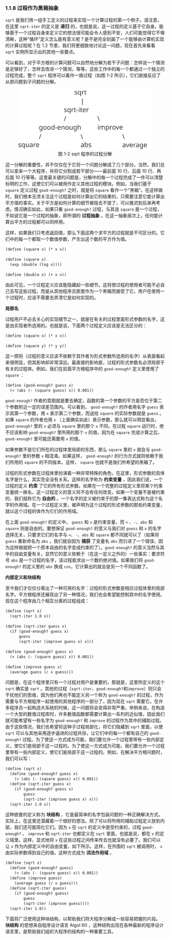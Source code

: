 ### 1.1.8 过程作为黑箱抽象

`sqrt` 是我们用一组手工定义的过程来实现一个计算过程的第一个例子。请注意，在这里 `sqrt-iter` 的定义是 **递归** 的，也就是说，这一过程的定义基于它自身。能够基于一个过程自身来定义它的想法很可能会令人感到不安，人们可能觉得它不够清晰，这种“循环”定义怎么能有意义呢？是不是完全刻画了一个能够由计算机实现的计算过程呢？在 1.2 节里，我们将更细致地讨论这一问题，现在首先来看看 `sqrt` 实例所显示出的其他一些要点。

可以看到，对于平方根的计算问题可以自然地分解为若干子问题：怎样说一个猜测是足够好了，怎样去改进一个猜测，等等。这些工作中的每一个都通过一个独立的过程完成，整个 `sqrt` 程序可以看作一族过程（如图 1-2 所示），它们直接反应了从原问题到子问题的分解。

<figure>
    <img src="./images/Fig1.2.std.svg">
    <figcaption style="text-align: center;">图 1-2 sqrt 程序的过程分解</figcaption>
</figure>

这一分解的重要性，并不仅仅在于它将一个问题分解成了几个部分。当然，我们总可以拿来一个大程序，并将它分割成若干部分——最前面 10 行、后面 10 行、再后面 10 行等等。这里最关键的问题是，分解中的每一个过程完成了一件可以清楚标明的工作，这使它们可以被用作定义其他过程的模块。例如，当我们基于 `square` 定义过程 `good-enough?` 之时，就是将 `square` 看作一个“黑箱”。在这样做时，我们根本无须关注这个过程是如何计算出它的结果的，只需要注意它能计算出平方值的事实。关于平方是如何计算的细节被隐去不提了，可以推迟到后来再考虑。情况确实如此，如果只看 `good-enough?` 过程，与其说 `square` 是一个过程，不如说它是一个过程的抽象，即所谓的 **过程抽象** 。在这一抽象层次上，任何能计算出平方的过程都可以同样用。

这样，如果我们只考虑返回值，那么下面这两个求平方的过程就是不可区分的。它们中的每一个都取一个数值参数，产生出这个数的平方作为值。

```
(define (square x) (* x x))

(define (square x)
  (exp (double (log x))))

(define (double x) (+ x x))
```

由此可见，一个过程定义应该能隐藏起一些细节。这将使过程的使用者可能不必自己去写这些过程，而是从其他程序员那里作为一个黑箱而接受了它。用户在使用一个过程时，应该不需要去弄清它是如何实现的。

**局部名**

过程用户不必去关心的实现细节之一，就是在有关的过程里面形式参数的名字，这是由实现者所选用的。也就是说，下面两个过程定义应该是无法区分的：

```
(define (square x) (* x x))

(define (square y) (* y y))
```

这一原则（过程的意义应该不依赖于其作者为形式参数所选用的名字）从表面看起来很明显，但其影响却非常深远。最直接的影响是，过程的形式参数名必须局部于有关的过程体。例如，我们在前面平方根程序中的 `good-enough?` 定义里使用了 `square` ：

```
(define (good-enough? guess x)
  (< (abs (- (square guess) x)) 0.001))
```

`good-enough?` 作者的意图就是要去确定，函数的第一个参数的平方是否位于第二个参数附近一定的误差范围内。可以看到， `good-enough?` 的作者用名字 `guess` 表示其第一个参数，用 `x` 表示第二个参数，而送给 `square` 的实际参数就是 `guess` 。如果 `square` 的作者也用 `x` （上面确实如此）表示参数，那么就可以明显看出， `good-enough?` 里的 `x` 必须与 `square` 里的那个 `x` 不同。在过程 `square` 运行时，绝不应该影响 `good-enough?` 里所用的那个 `x` 的值，因为在 `square` 完成计算之后， `good-enough?` 里可能还需要用 `x` 的值。

如果参数不是它们所在的过程体里局部的东西，那么 `square` 里的 `x` 就会与 `good-enough?` 里的参数 `x` 相混淆。如果这样， `good-enough?` 的行为方式就将依赖于我们所用的 `square` 的不同版本。这样， `square` 也就不是我们所希望的黑箱了。

过程的形式参数在过程体里扮演着一种非常特殊的角色，在这里，形式参数的具体名字是什么，其实完全没有关系。这样的名字称为 **约束变量** ，因此我们说，一个过程的定义 **约束** 了它的所有形式参数。如果在一个完整的过程定义里将某个约束变量统一换名，这一过程定义的意义将不会有任何改变。如果一个变量不是被约束的，我们就称它为 **自由的** 。一个名字的定义被约束于的那一集表达式称为这个名字的作用域。在一个过程定义里，被声明为这个过程的形式参数的那些约束变量，就以这个过程的体作为它们的作用域。

在上面 `good-enough?` 的定义中， `guess` 和 `x` 是约束变量，而 `<` 、`-`、`abs` 和 `square` 则是自由的。要想保证 `good-enough?` 的意义与我们对 `guess` 和 `x` 的名字选择无关，只要求它们的名字与 `<`、`-`、`abs` 和 `square` 都不同就可以了（如果将 `guess` 重新命名为 `abs` ，我们就会因为 **捕获** 了变量名 `abs` 而引进了一个错误，因为这样做就把一个原本自由的名字变成约束的了）。`good-enough?` 的意义当然与其中的自由变量有关，显然它的意义依赖于（在这一定义之外的）一些事实：要求符号 `abs` 是一个过程的名字，该过程能求出一个数的绝对值。如果我们将 `good-enough?` 的定义里的 `abs` 换成 `cos`，它计算出的就会是另一个不同函数了。

**内部定义和块结构**

至今我们才仅仅分离出了一种可用的名字：过程的形式参数是相应过程体里的局部名字。平方根程序还展现出了另一种情况，我们也会希望能控制其中的名字使用。现在这个程序由几个相互分离的过程组成：

```
(define (sqrt x)
  (sqrt-iter 1.0 x))

(define (sqrt-iter guess x)
  (if (good-enough? guess x)
      guess
      (sqrt-iter (improve guess x) x)))

(define (good-enough? guess x)
  (< (abs (- (square guess) x)) 0.001))

(define (improve guess x)
  (average guess (/ x guess)))
```

问题是，在这个程序里只有一个过程对用户是重要的，那就是，这里所定义的这个 `sqrt` 确实是 `sqrt` 。其他的过程（`sqrt-iter`、`good-enough?`和`improve`）则只会干扰他们的思维，因为他们再也不能定义另一个称为 `good-enough?` 的过程，作为需要与平方根程序一起使用的其他程序的一部分了，因为现在 `sqrt` 需要它。在许多程序员一起构造大系统的时候，这一问题将会变得非常严重。举例来说，在构造一个大型的数值过程库时，许多数值函数都需要计算出一系列的近似值，因此我们就可能希望有一些名字为 `good-enough?` 和 `improve` 的过程作为其中的辅助过程。由于这些情况，我们也希望将这种子过程局部化，将它们隐藏到 `sqrt` 里面，以使 `sqrt` 可以与其他采用逐步逼进的过程共存，让它们中的每一个都有自己的 `good-enough?` 过程。为了使这一方式成为可能，我们要允许一个过程里带有一些内部定义，使它们是局部于这一过程的。为了使这一方式成为可能，我们要允许一个过程里带有一些内部定义，使它们是局部于这一过程的。例如，在解决平方根问题时，我们可以写：

```
(define (sqrt x)
  (define (good-enough? guess x)
    (< (abs (- (square guess) x)) 0.001))
  (define (sqrt-iter guess x)
    (if (good-enough? guess x)
        guess
        (sqrt-iter (improve guess x) x)))
  (sqrt-iter 1.0 x))
```

这种嵌套的定义称为 **块结构** ，它是最简单的名字包装问题的一种正确解决方式。实际上，在这里还潜藏着一个很好的想法。除了可以将所用的辅助过程定义放到内部，我们还可能简化它们。因为 `x` 在 `sqrt` 的定义中是受约束的，过程 `good-enough?` 、 `improve` 和 `sqrt-iter` 也都定义在 `sqrt` 里面，也就是说，都在 `x` 的定义域里。这样，显式地将 `x` 在这些过程之间传来传去也就没有必要了。我们可以让 `x` 作为内部定义中的自由变量，如下所示。这样，在外围的 `sqrt` 被调用时， `x` 由实际参数得到自己的值。这种方式成为 **词法作用域** 。

```
(define (sqrt x)
  (define (good-enough? guess)
    (< (abs (- (square guess) x)) 0.001))
  (define (improve guess)
    (average guess (/ x guess)))
  (define (sqrt-iter guess)
    (if (good-enough? guess)
        guess
        (sqrt-iter (improve guess))))
  (sqrt-iter 1.0))
```

下面将广泛使用这种块结构，以帮助我们将大程序分解成一些容易把握的片段。 **块结构** 的思想来自程序设计语言 Algol 60 ，这种结构出现在各种最新的程序设计语言里，是帮助我们组织大程序的结构的一种重要工具。